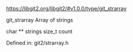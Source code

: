 https://libgit2.org/libgit2/#v1.0.0/type/git_strarray

git_strarray
Array of strings

char **	strings
size_t	count

Defined in: git2/strarray.h